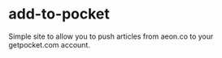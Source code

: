 add-to-pocket
=============

Simple site to allow you to push articles from aeon.co to your getpocket.com
account.